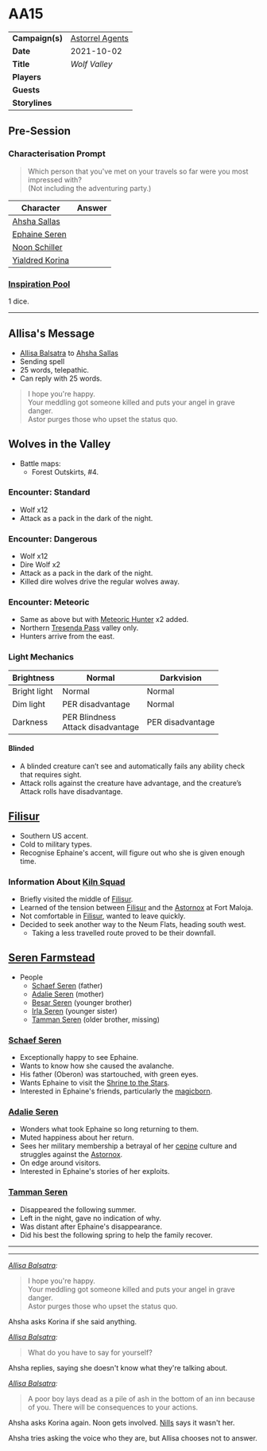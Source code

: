 # AA15

|||
| --- | --- |
| **Campaign(s)** | [Astorrel Agents](../campaigns/C2-astorrel-agents.md) | session.3
| **Date** | 2021-10-02 |
| **Title** | *Wolf Valley* |
| **Players** | |
| **Guests** | |
| **Storylines** | |

## Pre-Session

### Characterisation Prompt

> Which person that you've met on your travels so far were you most impressed with?  
> (Not including the adventuring party.)

| Character | Answer |
| --- | --- |
| [Ahsha Sallas](../characters/ahsha-sallas.md) | | characterisation.1
| [Ephaine Seren](../characters/ephaine-seren.md) | |
| [Noon Schiller](../characters/noon-schiller.md) | |
| [Yialdred Korina](../characters/yialdred-korina.md) | |

### [Inspiration Pool](../mechanics/dm-inspiration.md)

1 dice.

---

## Allisa's Message

- [Allisa Balsatra](../characters/allisa-balsatra.md) to [Ahsha Sallas](../characters/ahsha-sallas.md)
- Sending spell
- 25 words, telepathic.
- Can reply with 25 words.

> I hope you're happy.  
> Your meddling got someone killed and puts your angel in grave danger.  
> Astor purges those who upset the status quo.

## Wolves in the Valley

- Battle maps:
  - Forest Outskirts, #4.

### Encounter: Standard

- Wolf x12
- Attack as a pack in the dark of the night.

### Encounter: Dangerous

- Wolf x12
- Dire Wolf x2
- Attack as a pack in the dark of the night.
- Killed dire wolves drive the regular wolves away.

### Encounter: Meteoric

- Same as above but with [Meteoric Hunter](../creatures/meteoric-hunter.md) x2 added.
- Northern [Tresenda Pass](../places/roads/tresenda-pass.md) valley only.
- Hunters arrive from the east.

### Light Mechanics

| Brightness | Normal | Darkvision |
| --- | --- | --- |
| Bright light | Normal | Normal |
| Dim light | PER disadvantage | Normal |
| Darkness | PER Blindness<br>Attack disadvantage | PER disadvantage |

#### Blinded

- A blinded creature can’t see and automatically fails any ability check that requires sight.
- Attack rolls against the creature have advantage, and the creature’s Attack rolls have disadvantage.

## [Filisur](../places/villages/filisur.md)

- Southern US accent.
- Cold to military types.
- Recognise Ephaine's accent, will figure out who she is given enough time.

### Information About [Kiln Squad](../organisations/astorrel/squads/kiln-squad.md)

- Briefly visited the middle of [Filisur](../places/villages/filisur.md).
- Learned of the tension between [Filisur](../places/villages/filisur.md) and the [Astornox](../organisations/astornox/astornox.md) at Fort Maloja.
- Not comfortable in [Filisur](../places/villages/filisur.md), wanted to leave quickly.
- Decided to seek another way to the Neum Flats, heading south west.
  - Taking a less travelled route proved to be their downfall.

## [Seren Farmstead](../places/buildings/houses/seren-farmstead.md)

- People
  - [Schaef Seren](../characters/schaef-seren.md) (father)
  - [Adalie Seren](../characters/adalie-seren.md) (mother)
  - [Besar Seren](../characters/besar-seren.md) (younger brother)
  - [Irla Seren](../characters/irla-seren.md) (younger sister)
  - [Tamman Seren](../characters/tamman-seren.md) (older brother, missing)

### [Schaef Seren](../characters/schaef-seren.md)

- Exceptionally happy to see Ephaine.
- Wants to know how she caused the avalanche.
- His father (Oberon) was startouched, with green eyes.
- Wants Ephaine to visit the [Shrine to the Stars](../places/structures/shrine-to-the-stars.md).
- Interested in Ephaine's friends, particularly the [magicborn](../civilisations/kingdom-of-astor/magicborn.md).

### [Adalie Seren](../characters/adalie-seren.md)

- Wonders what took Ephaine so long returning to them.
- Muted happiness about her return.
- Sees her military membership a betrayal of her [cepine](../lineages/cepine.md) culture and struggles against the [Astornox](../organisations/astornox/astornox.md).
- On edge around visitors.
- Interested in Ephaine's stories of her exploits.

### [Tamman Seren](../characters/tamman-seren.md)

- Disappeared the following summer.
- Left in the night, gave no indication of why.
- Was distant after Ephaine's disappearance.
- Did his best the following spring to help the family recover.

---
---

*[Allisa Balsatra](../characters/allisa-balsatra.md):*
> I hope you're happy.  
> Your meddling got someone killed and puts your angel in grave danger.  
> Astor purges those who upset the status quo.

Ahsha asks Korina if she said anything.

*[Allisa Balsatra](../characters/allisa-balsatra.md):*
> What do you have to say for yourself?

Ahsha replies, saying she doesn't know what they're talking about.

*[Allisa Balsatra](../characters/allisa-balsatra.md):*
> A poor boy lays dead as a pile of ash in the bottom of an inn because of you. There will be consequences to your actions.

Ahsha asks Korina again. Noon gets involved. [Nills](../characters/nills.md) says it wasn't her.

Ahsha tries asking the voice who they are, but Allisa chooses not to answer.
